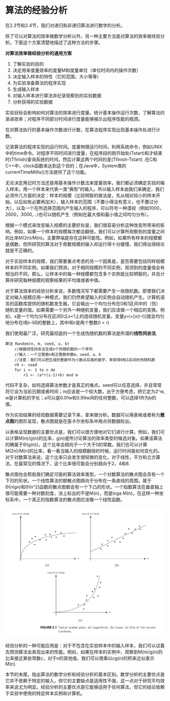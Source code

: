 算法的经验分析
==============

在2.3节和2.4节，我们对递归和非递归算法进行数学的分析。

除了可以对算法的效率做数学分析以外，另一种主要方法是对算法的效率做经验分析。下面这个方案清楚地描述了这种方法的步骤。

**对算法效率做经验分析的通用方案**


1. 了解实验的目的
2. 决定用来度量效率的度量M和度量单位（单位时间内的操作次数）
3. 决定输入样本的特性（它的范围，大小等等）
4. 为实验准备算法的程序实现
5. 生成输入样本
6. 对输入样本进行算法并纪录观察到的实验数据
7. 分析获得的实验数据

实验目标会影响如何对算法的效率进行度量。统计基本操作运行次数，了解算法的渐进效率；对程序不同部分时间进行度量能够揭示出程序性能的瓶颈。

在对算法执行的基本操作次数进行计数，在算法程序实现出现基本操作处进行计数。

记录算法的程序实现的运行时间。度量物理运行时间，利用系统命令，例如UNIX中的time命令。对程序不同时间进行度量，在程序段的刚开始处(Tstart)和才结束时(Tfinish)查询系统的时间，然后计算这两个时间的差(Tfinish-Tstart) .在C和C++中，clock函数来达到这个目的；在Java中，System类的currentTimeMillis()方法提供了这个功能。

无论决定用记时方法还是用基本操作计数法来度量效率，我们都必须确定实验的输入样本。用一个样本来代表一类“典型”的输入。所以输入样本由我们来确定，我们必须作几方面的决定：样本的规模（比较明智的做法是，先从相对较小的样本开始，以后如有必要再加大），输入样本的范围（不要小得没有意义，也不要过分大），以及一个在所选择范围内产生输入的程序，可以符号一种漠视（例如1000，2000，3000,...)也可以随机产生（例如在最大值和最小值之间均匀分布）。

根据一个模式来改变输入规模的主要好处是，我们很容易分析这种改变所带来的影响。例如，如果一个样本的规模每次都会翻倍，我们可以计算所观察到的度量之间的比率M(2n)/M(n)。主要弊端是存在这种可能性。例如，如果所有样本的规模都是偶数，但所研究的算法对于奇数规模的输入却运行得十分缓慢，我们得出得结论就是不正确的。

对于实验样本的规模，我们需要重点考虑的另一个因素是，是否需要包括同样规模样本的不同实例。如果我们预测，对于相同规模的不同实例，观测到的度量值会有相当的不同，那么，让样本中的每一种规模都包含多个实例是比较明智的，并且计算并研究每种规模的观察结果的平均值或者中值。

对于算法效率的经验分析来说，多数情况写下都需要产生一些随机数。即使我们决定对输入规模应用一种模式，我们仍然希望输入的实例会自动随机产生。计算机语言的函数库提供的随机数发生器，它会输出一个均匀分布在0和1区间中的（伪）随机变量的值。如果需要一个另外一种随机变量，我们应该做一个相应的变换。例如，x是一个均匀分布在区间0≦x<1上的连续随机变量，变量y=l+[x(r-l)]就会均匀地分布在l和r-l间的整数上，其中l和r是两个整数(l < r)

我们使用最广泛，研究最彻底的一个生成伪随机数的算法是所谓的**线性同余法**.

```
算法 Random(n, m, seed, a, b)
    //根据线性同余法生成n个伪随机数的一个序列
    //输入：一个正整数n和正整数参数m，seed，a，b
    //注意：我们可以把生成的整数作为小数点后面的数字，来获得0和1区间的伪随机数
    r0 <- seed
    for i <- 1 to n do
        r1 <- (a*r(i-1)+b) mod m
```

代码不复杂，如何选择算法参数才是真正的难点。seed可以任意选择，并且常常将它设为当前日期或者时间；m应该是一个较大数，出于方便考虑，把它定为2^w, w是计算机的字长；a可以是0.01w和0.99w间的任何整数，可以选择1作为b的值。

作为实验结果的经验数据需要记录下来，拿来做分析。数据可以用表格或者称为**散点图**的图形呈现，散点图就是在笛卡尔坐标系中用点将数据标出。

以表格呈现数据的主要优点是，我们可以很方便地对它们进行计算。例如，我们可以计算M(n)/g(n)的比率，g(n)是所讨论算法的效率类型的候选对象。如果该算法的确属于Θ(g(n))，这个比率会趋向于一个大于0的常数。我们也可以计算M(2n)/M(n)的比率，看一看当输入的规模翻倍的时候，运行时间是如何变化的。对于对数算法来说，这个比率只会发生很轻微的变化，对于线性，平方和立方算法，在最常见的情况下，这个比率很可能会分别趋向于2，4和8.

散点图也会帮助我们确定可能的算法效率类型。一个对数算法的散点图会具有一个下凹的形状。一个线性算法的额散点图趋向于分布在一条直线的周围。属于Θ(nlgn)和Θ(n^2)函数的散点图都会有一个下凸的形状。一个指数算法在垂直轴上很可能需要一种对数刻度，涂上标出的不是M(n)，而是loga M(n)。在这样一种坐标系中，一个真正的指数算法的散点图应该像一个线性函数。

![](https://github.com/arcticlion/reading-lists/blob/master/Introduction%20to%20the%20Design%20and%20Analysis%20of%20Algorithms/02%20Fundamentals%20of%20the%20Analysis%20of%20Algorithm%20Efficiency/屏幕截图%202014-11-29%2016.22.15.png)

经验分析的一种可能应用是：对于不包含在实验样本中的输入样本，我们可以试着去预测算法会表现出来的性能。例如，如果在样本的实例中，观察到M(n)/g(n)的比率接近某些常数c，对于n的其他值，我们可以用乘以cg(n)的积来近似表示M(n).

本节的末尾，指出算法的数学分析和经验分析的基本区别。数学分析的主要优点是它并不依赖于特定的输入，但它的主要缺点是适用性不强，这一点对于研究平均效率来说尤为明显。经验分析的主要优点是它能够适用于任何算法，但它的结论依赖于实验中使用的特定样本实例和计算机。

